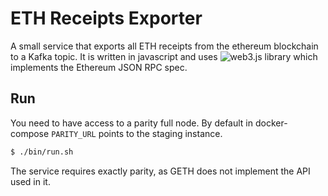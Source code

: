 # ETH Receipts Exporter

A small service that exports all ETH receipts from the ethereum blockchain to a Kafka topic.
It is written in javascript and uses ![web3.js](https://github.com/ethereum/web3.js/) library which implements the Ethereum JSON RPC spec.


## Run

You need to have access to a parity full node. By default in docker-compose `PARITY_URL` points to
the staging instance.

```bash
$ ./bin/run.sh
```

The service requires exactly parity, as GETH does not implement the API used in it.
